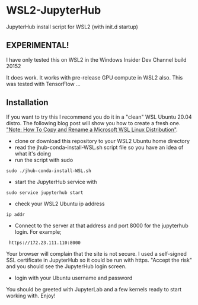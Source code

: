 # WSL2-JupyterHub
JupyterHub install script for WSL2 (with init.d startup)

## EXPERIMENTAL!
I have only tested this on WSL2 in the Windows Insider Dev Channel build 20152

It does work. It works with pre-release GPU compute in WSL2 also. This was tested with TensorFlow ...

## Installation

If you want to try this I recommend you do it in a "clean" WSL Ubuntu 20.04 distro. The following blog post will show you how to create a fresh one. ["Note: How To Copy and Rename a Microsoft WSL Linux Distribution"](https://www.pugetsystems.com/labs/hpc/Note-How-To-Copy-and-Rename-a-Microsoft-WSL-Linux-Distribution-1811/).

- clone or download this repository to your WSL2 Ubuntu home directory
- read the jhub-conda-install-WSL.sh script file so you have an idea of what it's doing
- run the script with sudo
```
sudo ./jhub-conda-install-WSL.sh
```
- start the JupyterHub service with 
```
sudo service jupyterhub start
```
- check your WSL2 Ubuntu ip address
```
ip addr
```
- Connect to the server at that address and port 8000 for the jupyterhub login. For example;
```
 https://172.23.111.110:8000
```
Your browser will complain that the site is not secure. I used a self-signed SSL certificate in JupyterHub so it could be run with https. "Accept the risk" and you should see the JupyterHub login screen.
- login with your Ubuntu username and password

You should be greeted with JupyterLab and a few kernels ready to start working with. Enjoy!

